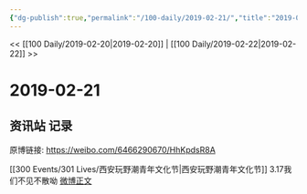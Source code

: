```yaml
---
{"dg-publish":true,"permalink":"/100-daily/2019-02-21/","title":"2019-02-21"}
---
```



<< [[100 Daily/2019-02-20\|2019-02-20]] | [[100 Daily/2019-02-22\|2019-02-22]] >>

# 2019-02-21

## 资讯站 记录

原博链接: https://weibo.com/6466290670/HhKpdsR8A

[[300 Events/301 Lives/西安玩野潮青年文化节\|西安玩野潮青年文化节]]
3.17我们不见不散呦
[微博正文](https://weibo.com/detail/4342117528540646)
